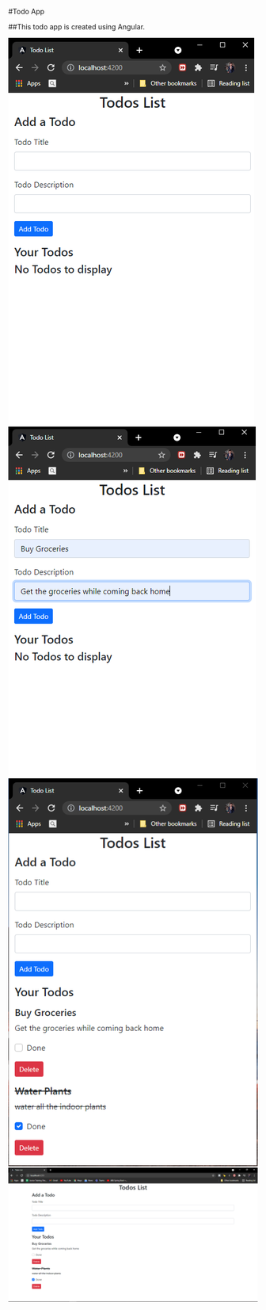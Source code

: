 #Todo App

##This todo app is created using Angular.

<img src="/src/assets/screenshots/3.png">
<img src="/src/assets/screenshots/4.png">
<img src="/src/assets/screenshots/1.png">
<img src="/src/assets/screenshots/2.png">

